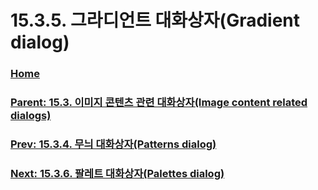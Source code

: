 # 15.3.5. 그라디언트 대화상자(Gradient dialog)

### [Home](./00-home.md)
### [Parent: 15.3. 이미지 콘텐츠 관련 대화상자(Image content related dialogs)](./15-03-00-image-content-related-dialogs.md)
### [Prev: 15.3.4. 무늬 대화상자(Patterns dialog)](./15-03-04-patterns-dialog.md)
### [Next: 15.3.6. 팔레트 대화상자(Palettes dialog)](./15-03-06-00-palettes-dialog.md)
